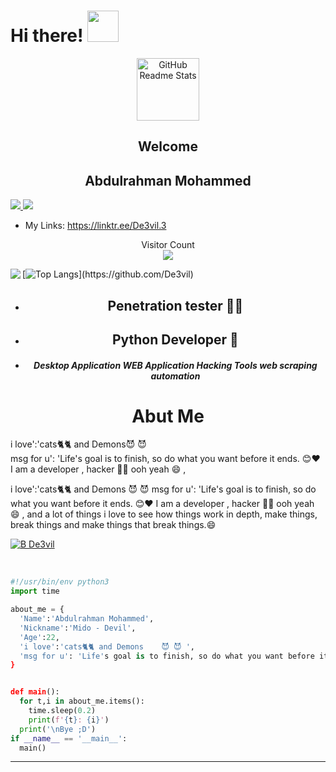 <h1> Hi there! <img src="https://media.giphy.com/media/13HBDT4QSTpveU/giphy.gif" width="50"></h1>
<p align="center">
 <img width="100px" src="https://res.cloudinary.com/anuraghazra/image/upload/v1594908242/logo_ccswme.svg" align="center" alt="GitHub Readme Stats" />
  <h2 align="center">Welcome</h2>
  <h2 align="center">Abdulrahman Mohammed</h2>
  <a href="https://t.me/De3vil_3">
     <img src="https://img.shields.io/badge/De3vil__3-blue?style=for-the-badge&logo=Telegram&logoColor=00AEFF&labelColor=black&color=black">
</a>
  <a href="https://www.facebook.com/De3vil.3">
     <img src="https://img.shields.io/badge/De3vil__3-blue?style=for-the-badge&logo=Facebook&logoColor=00AEFF&labelColor=black&color=black">
  </a>
  
* My Links: https://linktr.ee/De3vil.3
<p align="center"> 
 Visitor Count<br>
 <img src="https://profile-counter.glitch.me/De3vil//count.svg" />
</p>
<img align='left' src="https://github-readme-stats.vercel.app/api?username=De3vil&count_private=true&show_icons=true&theme=chartreuse-dark"">

[![Top Langs](https://github-readme-stats.vercel.app/api/top-langs/?username=De3vil&exclude_repo=De3vil.github.io,free-for-dev&layout=compact&theme=chartreuse-dark&langs_count=8")](https://github.com/De3vil)

 
* <h2 align="center">Penetration tester 👨‍💻<h2>                                                                  
* <h2 align="center">Python Developer 🐍</h2>
* <h5 align="center">Desktop Application WEB Application Hacking Tools web scraping automation </h5>  

 <h1 align="center">Abut Me </h2>

 <p>i love':'cats🐈🐈 and Demons😈 😈 <br> msg for u': 'Life's goal is to finish, so do what you want before it ends. 😊❤️ <br> I am a developer , hacker 👨‍💻 ooh yeah 😄 ,</p>

 i love':'cats🐈🐈 and Demons    😈 😈 
 msg for u': 'Life's goal is to finish, so do what you want before it ends. 😊❤️
 I am a developer , hacker 👨‍💻 ooh yeah 😄 , 
 and a lot of things i love to see how things work in depth, make things, 
 break things and make things that break things.😄
</p>


[![B De3vil](https://img.shields.io/badge/$-support-ff69b4.svg?style=flat)](https://www.paypal.com/paypalme/De3vil01)
</em></p>
<br>


```python
#!/usr/bin/env python3
import time

about_me = {
  'Name':'Abdulrahman Mohammed',
  'Nickname':'Mido - Devil',
  'Age':22,
  'i love':'cats🐈🐈 and Demons    😈 😈 ',
  'msg for u': 'Life's goal is to finish, so do what you want before it ends. 😊❤️'
}


def main():
  for t,i in about_me.items():
    time.sleep(0.2)
    print(f'{t}: {i}')
  print('\nBye ;D')
if __name__ == '__main__':
  main()
```
---


